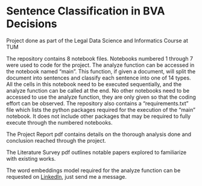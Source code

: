 ﻿# Sentence Classification in BVA Decisions
 Project done as part of the Legal Data Science and Informatics Course at TUM
 
The repository contains 8 notebook files. Notebooks numbered 1 through 7 were used to code for the project. The analyze function can be accessed in the notebook named “main”. This function, if given a document, will split the document into sentences and classify each sentence into one of 14 types. All the cells in this notebook need to be executed sequentially, and the analyze function can be called at the end. No other notebooks need to be accessed to use the analyze function, they are only given so that the coding effort can be observed. The repository also contains a “requirements.txt” file which lists the python packages required for the execution of the “main” notebook. It does not include other packages that may be required to fully execute through the numbered notebooks.

The Project Report pdf contains details on the thorough analysis done and conclusion reached through the project.

The Literature Survey pdf outlines notable papers explored to familiarize with existing works.

The word embeddings model required for the analyze function can be requested on <a href="https://www.linkedin.com/in/qffdhruba/">LinkedIn</a>, just send me a message.
